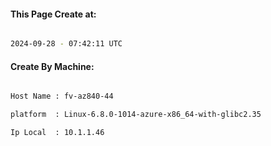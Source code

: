 
   
#### This Page Create at:

```bash

2024-09-28 - 07:42:11 UTC

```

#### Create By Machine:

```bash

Host Name : fv-az840-44

platform  : Linux-6.8.0-1014-azure-x86_64-with-glibc2.35

Ip Local  : 10.1.1.46

```

